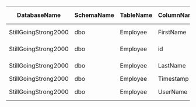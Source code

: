| DatabaseName         | SchemaName | TableName | ColumnName | Datatype | Datalength | nRows | FHIR Resource | FHIR path (full)                              | KR |
|----------------------|------------|-----------|------------|----------|------------|-------|---------------|-----------------------------------------------|----|
| StillGoingStrong2000 | dbo        | Employee  | FirstName  | nvarchar | 8000       | 15    | Practitioner  | Practitioner(2…N).name_HumanName.given        |    |
| StillGoingStrong2000 | dbo        | Employee  | id         | int      | 4          | 15    | Practitioner  | Practitioner(2…N).identifier_Identifier.value |    |
| StillGoingStrong2000 | dbo        | Employee  | LastName   | nvarchar | 8000       | 15    | Practitioner  | Practitioner(2…N).name_HumanName.family       |    |
| StillGoingStrong2000 | dbo        | Employee  | Timestamp  | datetime | 8          | 15    |               |                                               | 1  |
| StillGoingStrong2000 | dbo        | Employee  | UserName   | nvarchar | 8000       | 15    | Practitioner  | Practitioner(2…N).telecom_ContactPoint.value  |    |

